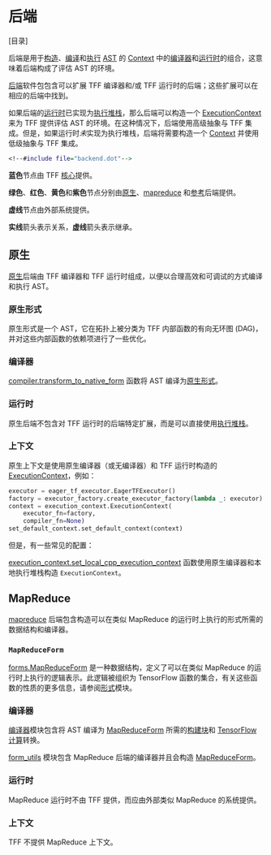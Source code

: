 # 后端

[目录]

后端是用于[构造](tracing.md)、[编译](compilation.md)和[执行](execution.md) [AST](compilation.md#ast) 的 [Context](context.md#context) 中的[编译器](compilation.md#compiler)和[运行时](execution.md#runtime)的组合，这意味着后端构成了评估 AST 的环境。

[后端](https://github.com/tensorflow/federated/blob/main/tensorflow_federated/python/core/backends)软件包包含可以扩展 TFF 编译器和/或 TFF 运行时的后端；这些扩展可以在相应的后端中找到。

如果后端的[运行时](execution.md#runtime)已实现为[执行堆栈](execution.md#execution-stack)，那么后端可以构造一个 [ExecutionContext](context.md#executioncontext) 来为 TFF 提供评估 AST 的环境。在这种情况下，后端使用高级抽象与 TFF 集成。但是，如果运行时*未*实现为执行堆栈，后端将需要构造一个 [Context](context.md#context) 并使用低级抽象与 TFF 集成。

```dot
<!--#include file="backend.dot"-->
```

**蓝色**节点由 TFF [核心](https://github.com/tensorflow/federated/blob/main/tensorflow_federated/python/core)提供。

**绿色**、**红色**、**黄色**和**紫色**节点分别由[原生](#native)、[mapreduce](#mapreduce) 和[参考](#reference)后端提供。

**虚线**节点由外部系统提供。

**实线**箭头表示关系，**虚线**箭头表示继承。

## 原生

[原生](https://github.com/tensorflow/federated/blob/main/tensorflow_federated/python/core/backends/native)后端由 TFF 编译器和 TFF 运行时组成，以便以合理高效和可调试的方式编译和执行 AST。

### 原生形式

原生形式是一个 AST，它在拓扑上被分类为 TFF 内部函数的有向无环图 (DAG)，并对这些内部函数的依赖项进行了一些优化。

### 编译器

[compiler.transform_to_native_form](https://github.com/tensorflow/federated/blob/main/tensorflow_federated/python/core/backends/native/compiler.py) 函数将 AST 编译为[原生形式](#native-form)。

### 运行时

原生后端不包含对 TFF 运行时的后端特定扩展，而是可以直接使用[执行堆栈](execution.md#execution-stack)。

### 上下文

原生上下文是使用原生编译器（或无编译器）和 TFF 运行时构造的 [ExecutionContext](context.md#executioncontext)，例如：

```python
executor = eager_tf_executor.EagerTFExecutor()
factory = executor_factory.create_executor_factory(lambda _: executor)
context = execution_context.ExecutionContext(
    executor_fn=factory,
    compiler_fn=None)
set_default_context.set_default_context(context)
```

但是，有一些常见的配置：

[execution_context.set_local_cpp_execution_context](https://github.com/tensorflow/federated/blob/main/tensorflow_federated/python/core/backends/native/execution_context.py) 函数使用原生编译器和<a>本地执行堆栈</a>构造 <code>ExecutionContext</code>。

## MapReduce

[mapreduce](https://github.com/tensorflow/federated/blob/main/tensorflow_federated/python/core/backends/mapreduce) 后端包含构造可以在类似 MapReduce 的运行时上执行的形式所需的数据结构和编译器。

### `MapReduceForm`

[forms.MapReduceForm](https://github.com/tensorflow/federated/blob/main/tensorflow_federated/python/core/backends/mapreduce/forms.py) 是一种数据结构，定义了可以在类似 MapReduce 的运行时上执行的逻辑表示。此逻辑被组织为 TensorFlow 函数的集合，有关这些函数的性质的更多信息，请参阅[形式](https://github.com/tensorflow/federated/blob/main/tensorflow_federated/python/core/backends/mapreduce/forms.py)模块。

### 编译器

[编译器](https://github.com/tensorflow/federated/blob/main/tensorflow_federated/python/core/backends/mapreduce/compiler.py)模块包含将 AST 编译为 [MapReduceForm](compilation.md#building-block) 所需的[构建块](compilation.md#tensorflow-computation)和 [TensorFlow 计算](#canonicalform)转换。

[form_utils](https://github.com/tensorflow/federated/blob/main/tensorflow_federated/python/core/backends/mapreduce/form_utils.py) 模块包含 MapReduce 后端的编译器并且会构造 [MapReduceForm](#canonicalform)。

### 运行时

MapReduce 运行时不由 TFF 提供，而应由外部类似 MapReduce 的系统提供。

### 上下文

TFF 不提供 MapReduce 上下文。
